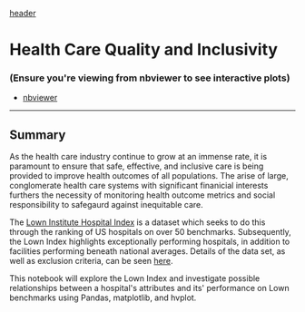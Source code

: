 [header](lown_logo.PNG)

# Health Care Quality and Inclusivity
### (Ensure you're viewing from nbviewer to see interactive plots)
* [nbviewer](https://nbviewer.org/github/Smittyxc/health-care-equality-notebook/blob/main/lown_index.ipynb)

---

## Summary

As the health care industry continue to grow at an immense rate, it is paramount to ensure that safe, effective, and inclusive care is being provided to improve health outcomes of all populations. The arise of large, conglomerate health care systems with significant finanicial interests furthers the necessity of monitoring health outcome metrics and social responsibility to safegaurd against inequitable care.

The [Lown Institute Hospital Index](https://lownhospitalsindex.org/rankings/) is a dataset which seeks to do this through the ranking of US hospitals on over 50 benchmarks. Subsequently, the Lown Index highlights exceptionally performing hospitals, in addition to facilities performing beneath national averages. Details of the data set, as well as exclusion criteria, can be seen [here](https://lownhospitalsindex.org/about/faqs/). 

This notebook will explore the Lown Index and investigate possible relationships between a hospital's attributes and its' performance on Lown benchmarks using Pandas, matplotlib, and hvplot.
